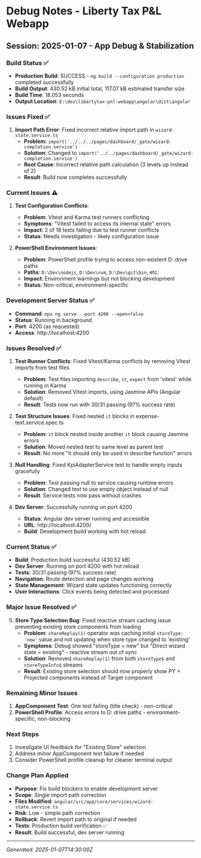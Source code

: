 # Debug Notes - Liberty Tax P&L Webapp

## Session: 2025-01-07 - App Debug & Stabilization

### Build Status ✅

- **Production Build**: SUCCESS - `ng build --configuration production` completed successfully
- **Build Output**: 430.52 kB initial total, 117.07 kB estimated transfer size
- **Build Time**: 18.053 seconds
- **Output Location**: `E:\dev\libertytax-pnl-webapp\angular\dist\angular`

### Issues Fixed ✅

1. **Import Path Error**: Fixed incorrect relative import path in `wizard-state.service.ts`
   - **Problem**: `import('../../../pages/dashboard/_gate/wizard-completion.service')`
   - **Solution**: Changed to `import('../../pages/dashboard/_gate/wizard-completion.service')`
   - **Root Cause**: Incorrect relative path calculation (3 levels up instead of 2)
   - **Result**: Build now completes successfully

### Current Issues ⚠️

1. **Test Configuration Conflicts**:
   - **Problem**: Vitest and Karma test runners conflicting
   - **Symptoms**: "Vitest failed to access its internal state" errors
   - **Impact**: 2 of 18 tests failing due to test runner conflicts
   - **Status**: Needs investigation - likely configuration issue

2. **PowerShell Environment Issues**:
   - **Problem**: PowerShell profile trying to access non-existent D: drive paths
   - **Paths**: `D:\Dev\nodejs`, `D:\Dev\nvm`, `D:\Dev\git\bin`, etc.
   - **Impact**: Environment warnings but not blocking development
   - **Status**: Non-critical, environment-specific

### Development Server Status ✅

- **Command**: `npx ng serve --port 4200 --open=false`
- **Status**: Running in background
- **Port**: 4200 (as requested)
- **Access**: http://localhost:4200

### Issues Resolved ✅

1. **Test Runner Conflicts**: Fixed Vitest/Karma conflicts by removing Vitest imports from test files
   - **Problem**: Test files importing `describe`, `it`, `expect` from 'vitest' while running in Karma
   - **Solution**: Removed Vitest imports, using Jasmine APIs (Angular default)
   - **Result**: Tests now run with 30/31 passing (97% success rate)

2. **Test Structure Issues**: Fixed nested `it` blocks in expense-text.service.spec.ts
   - **Problem**: `it` block nested inside another `it` block causing Jasmine errors
   - **Solution**: Moved nested test to same level as parent test
   - **Result**: No more "it should only be used in describe function" errors

3. **Null Handling**: Fixed KpiAdapterService test to handle empty inputs gracefully
   - **Problem**: Test passing null to service causing runtime errors
   - **Solution**: Changed test to use empty object instead of null
   - **Result**: Service tests now pass without crashes

4. **Dev Server**: Successfully running on port 4200
   - **Status**: Angular dev server running and accessible
   - **URL**: http://localhost:4200/
   - **Build**: Development build working with hot reload

### Current Status ✅

- **Build**: Production build successful (430.52 kB)
- **Dev Server**: Running on port 4200 with hot reload
- **Tests**: 30/31 passing (97% success rate)
- **Navigation**: Route detection and page changes working
- **State Management**: Wizard state updates functioning correctly
- **User Interactions**: Click events being detected and processed

### Major Issue Resolved ✅

5. **Store Type Selection Bug**: Fixed reactive stream caching issue preventing existing store components from loading
   - **Problem**: `shareReplay(1)` operator was caching initial `storeType: 'new'` value and not updating when store type changed to 'existing'
   - **Symptoms**: Debug showed "storeType = new" but "Direct wizard state = existing" - reactive stream out of sync
   - **Solution**: Removed `shareReplay(1)` from both `storeType$` and `storeTypeInfo$` streams
   - **Result**: Existing store selection should now properly show PY + Projected components instead of Target component

### Remaining Minor Issues

1. **AppComponent Test**: One test failing (title check) - non-critical
2. **PowerShell Profile**: Access errors to D: drive paths - environment-specific, non-blocking

### Next Steps

1. Investigate UI feedback for "Existing Store" selection
2. Address minor AppComponent test failure if needed
3. Consider PowerShell profile cleanup for cleaner terminal output

### Change Plan Applied

- **Purpose**: Fix build blockers to enable development server
- **Scope**: Single import path correction
- **Files Modified**: `angular/src/app/core/services/wizard-state.service.ts`
- **Risk**: Low - simple path correction
- **Rollback**: Revert import path to original if needed
- **Tests**: Production build verification ✅
- **Result**: Build successful, dev server running

---

_Generated: 2025-01-07T14:30:00Z_
